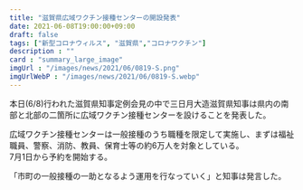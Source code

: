 ```yaml
---
title: "滋賀県広域ワクチン接種センターの開設発表"
date: 2021-06-08T19:00:00+09:00
draft: false
tags: ["新型コロナウィルス", "滋賀県","コロナワクチン"]
description : ""
card : "summary_large_image"
imgUrl : "/images/news/2021/06/0819-S.png"
imgUrlWebP : "/images/news/2021/06/0819-S.webp"
---
```

本日(6/8)行われた滋賀県知事定例会見の中で三日月大造滋賀県知事は県内の南部と北部の二箇所に広域ワクチン接種センターを設けることを発表した。

広域ワクチン接種センターは一般接種のうち職種を限定して実施し、まずは福祉職員、警察、消防、教員、保育士等の約6万人を対象としている。  
7月1日から予約を開始する。

「市町の一般接種の一助となるよう運用を行なっていく」と知事は発言した。